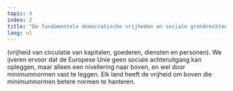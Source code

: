 ```yaml
---
topic: 9
index: 2
title: "De fundamentele democratische vrijheden en sociale grondrechten staan boven de vier liberale marktbeginselen "
lang: nl
---
```

(vrijheid van circulatie van kapitalen, goederen, diensten en personen). We
ijveren ervoor dat de Europese Unie geen sociale achteruitgang kan opleggen,
maar alleen een nivellering naar boven, en wel door minimumnormen vast te
leggen. Elk land heeft de vrijheid om boven die minimumnormen betere normen te
hanteren.

